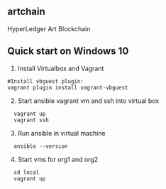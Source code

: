 artchain
--------
HyperLedger Art Blockchain

## Quick start on Windows 10

1. Install Virtualbox and Vagrant
```
#Install vbguest plugin:
vagrant plugin install vagrant-vbguest
```

2. Start ansible vagrant vm and ssh into virtual box

```
  vagrant up
  vagrant ssh
```
3. Run ansible in virtual machine
```
  ansible --version
```
4. Start vms for org1 and org2
```
  cd local
  vagrant up
```


